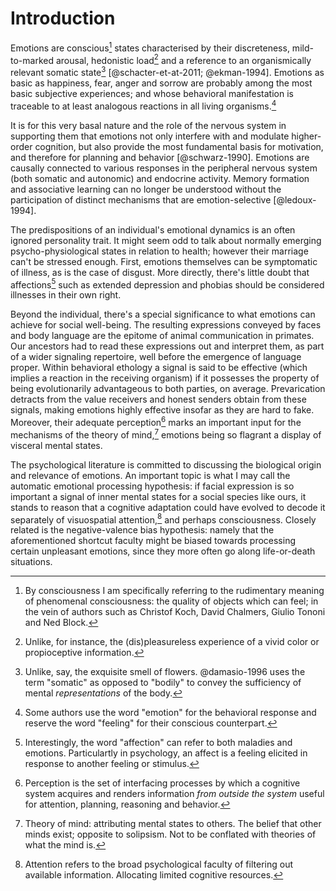 # Introduction

Emotions are conscious[^conscious] states characterised by their
discreteness, mild-to-marked arousal, hedonistic load[^hedonistic] and
a reference to an organismically relevant somatic state[^somatic]
[@schacter-et-at-2011; @ekman-1994]. Emotions as basic as happiness,
fear, anger and sorrow are probably among the most basic subjective
experiences; and whose behavioral manifestation is traceable to at
least analogous reactions in all living organisms.[^definition]

[^conscious]: By consciousness I am specifically referring to the
    rudimentary meaning of phenomenal consciousness: the quality of
    objects which can feel; in the vein of authors such as Christof
    Koch, David Chalmers, Giulio Tononi and Ned Block.
[^definition]: Some authors use the word "emotion" for the behavioral
    response and reserve the word "feeling" for their
    conscious counterpart.
[^hedonistic]: Unlike, for instance, the (dis)pleasureless experience
            of a vivid color or propioceptive information.
[^somatic]: Unlike, say, the exquisite smell of flowers. @damasio-1996 uses
    the term "somatic" as opposed to "bodily" to convey the
    sufficiency of mental _representations_ of the body.

It is for this very basal nature and the role of the nervous system in
supporting them that emotions not only interfere with and modulate
higher-order cognition, but also provide the most fundamental basis
for motivation, and therefore for planning and behavior
[@schwarz-1990]. Emotions are causally connected to various responses
in the peripheral nervous system (both somatic and autonomic) and
endocrine activity. Memory formation and associative learning can no
longer be understood without the participation of distinct mechanisms
that are emotion-selective [@ledoux-1994].

The predispositions of an individual's emotional dynamics is an often
ignored personality trait. It might seem odd to talk about normally
emerging psycho-physiological states in relation to health; however
their marriage can't be stressed enough. First, emotions themselves
can be symptomatic of illness, as is the case of disgust. More
directly, there's little doubt that affections[^affection] such as
extended depression and phobias should be considered illnesses in
their own right.

[^affection]: Interestingly, the word "affection" can refer to both
    maladies and emotions. Particulartly in psychology, an affect is a
    feeling elicited in response to another feeling or stimulus.

Beyond the individual, there's a special significance to what emotions
can achieve for social well-being. The resulting expressions conveyed
by faces and body language are the epitome of animal communication in
primates. Our ancestors had to read these expressions out and
interpret them, as part of a wider signaling repertoire, well before
the emergence of language proper. Within behavioral ethology a signal
is said to be effective (which implies a reaction in the receiving
organism) if it possesses the property of being evolutionarily
advantageous to both parties, on average. Prevarication detracts from
the value receivers and honest senders obtain from these signals,
making emotions highly effective insofar as they are hard to fake.
Moreover, their adequate perception[^perception] marks an important
input for the mechanisms of the theory of mind,[^theory-of-mind]
emotions being so flagrant a display of visceral mental states.

[^perception]: Perception is the set of interfacing processes by which
    a cognitive system acquires and renders information _from outside
    the system_ useful for attention, planning, reasoning and
    behavior.
[^theory-of-mind]: Theory of mind: attributing mental states to
    others. The belief that other minds exist; opposite to
    solipsism. Not to be conflated with theories of what the mind is.

The psychological literature is committed to discussing the biological
origin and relevance of emotions. An important topic is what I may
call the automatic emotional processing hypothesis: if facial
expression is so important a signal of inner mental states for a
social species like ours, it stands to reason that a cognitive
adaptation could have evolved to decode it separately of visuospatial
attention,[^attention] and perhaps consciousness. Closely related is
the negative-valence bias hypothesis: namely that the aforementioned
shortcut faculty might be biased towards processing certain unpleasant
emotions, since they more often go along life-or-death situations.

[^attention]: Attention refers to the broad psychological faculty of
    filtering out available information. Allocating limited cognitive
    resources.
